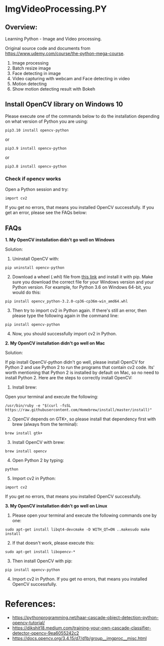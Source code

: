# ImgVideoProcessing.PY

## Overview:

Learning Python - Image and Video processing.

Original source code and documents from https://www.udemy.com/course/the-python-mega-course.

1. Image processing
2. Batch resize image
3. Face detecting in image
4. Video capturing with webcam and Face detecting in video
5. Motion detecting
6. Show motion detecting result with Bokeh



## Install OpenCV library on Windows 10

Please execute one of the commands below to do the installation depending on what version of Python you are using:

```
pip3.10 install opencv-python
```

or

```
pip3.9 install opencv-python
```

or

```
pip3.8 install opencv-python
```



### Check if opencv works

Open a Python session and try:

```
import cv2
```

If you get no errors, that means you installed OpenCV successfully. If you get an error, please see the FAQs below:

## **FAQs**

**1. My OpenCV installation didn't go well on Windows**

Solution:

1. Uninstall OpenCV with:

```
pip uninstall opencv-python
```

2. Download a wheel (.whl) file from [this link](http://www.lfd.uci.edu/~gohlke/pythonlibs/#opencv) and install it with pip. Make sure you download the correct file for your Windows version and your Python version. For example, for Python 3.6 on Windows 64-bit, you would do this:

```
pip install opencv_python‑3.2.0‑cp36‑cp36m‑win_amd64.whl
```

3. Then try to import cv2 in Python again. If there's still an error, then please type the following again in the command line:

`pip install opencv-python` 

4. Now, you should successfully import cv2 in Python.



**2. My OpenCV installation didn't go well on Mac**

Solution:

If pip install OpenCV-python didn't go well, please install OpenCV for Python 2 and use Python 2 to run the programs that contain cv2 code. Its' worth mentioning that Python 2 is installed by default on Mac, so no need to install Python 2. Here are the steps to correctly install OpenCV:

1. Install brew:

Open your terminal and execute the following:

```
/usr/bin/ruby -e "$(curl -fsSL https://raw.githubusercontent.com/Homebrew/install/master/install)"
```

2. OpenCV depends on GTK+, so please install that dependency first with brew (always from the terminal):

```
brew install gtk+
```

3. Install OpenCV with brew:

```
brew install opencv
```

4. Open Python 2 by typing:

```
python
```

5. Import cv2 in Python:

```
import cv2
```

If you get no errors, that means you installed OpenCV successfully.



**3. My OpenCV installation didn't go well on Linux**

1. Please open your terminal and execute the following commands one by one:

```
sudo apt-get install libqt4-devcmake -D WITH_QT=ON ..makesudo make install
```

2. If that doesn't work, please execute this:

```
sudo apt-get install libopencv-*
```

3. Then install OpenCV with pip:

```
pip install opencv-python
```

4. Import cv2 in Python. If you get no errors, that means you installed OpenCV successfully.



# References:

- https://pythonprogramming.net/haar-cascade-object-detection-python-opencv-tutorial/
- https://dikshit18.medium.com/training-your-own-cascade-classifier-detector-opencv-9ea6055242c2
- https://docs.opencv.org/3.4.15/d7/d1b/group__imgproc__misc.html

